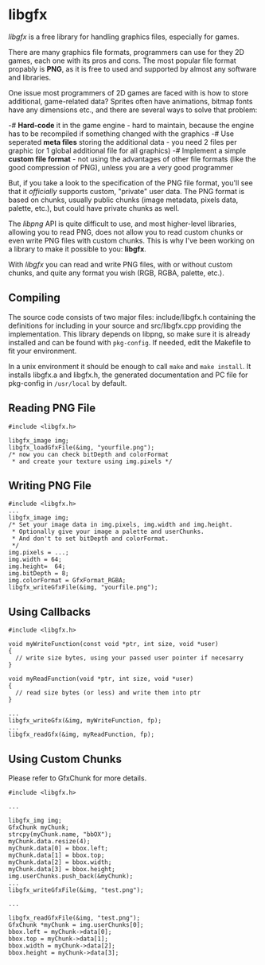 libgfx
======


*libgfx* is a free library for handling graphics files, especially for games.

There are many graphics file formats, programmers can use for they 2D games,
each one with its pros and cons. The most popular file format propably is
**PNG**, as it is free to used and supported by almost any software and libraries.

One issue most programmers of 2D games are faced with is how to store
additional, game-related data? Sprites often have animations, bitmap fonts
have any dimensions etc., and there are several ways to solve that problem:

 -# **Hard-code** it in the game engine - hard to maintain, because the engine
    has to be recompiled if something changed with the graphics
 -# Use seperated **meta files** storing the additional data - you need 2 files
    per graphic (or 1 global additional file for all graphics)
 -# Implement a simple **custom file format** - not using the advantages of other
    file formats (like the good compression of PNG), unless you are a very
    good programmer

But, if you take a look to the specification of the PNG file format, you'll
see that it *officially* supports custom, "private" user data. The PNG format
is based on chunks, usually public chunks (image metadata, pixels data, palette, etc.),
but could have private chunks as well.

The *libpng* API is quite difficult to use, and most higher-level libraries,
allowing you to read PNG, does not allow you to read custom chunks or even
write PNG files with custom chunks. This is why I've been working on a
library to make it possible to you: **libgfx**.

With *libgfx* you can read and write PNG files, with or without custom chunks,
and quite any format you wish (RGB, RGBA, palette, etc.).


Compiling
---------

The source code consists of two major files: include/libgfx.h containing the
definitions for including in your source and src/libgfx.cpp providing the
implementation. This library depends on libpng, so make sure it is already
installed and can be found with `pkg-config`. If needed, edit the Makefile to
fit your environment.

In a unix environment it should be enough to call `make` and `make install`.
It installs libgfx.a and libgfx.h, the generated documentation and PC file for
pkg-config in `/usr/local` by default.


Reading PNG File
----------------

~~~~~~~~
#include <libgfx.h>

libgfx_image img;
libgfx_loadGfxFile(&img, "yourfile.png");
/* now you can check bitDepth and colorFormat
 * and create your texture using img.pixels */
~~~~~~~~


Writing PNG File
----------------

~~~~~~~~
#include <libgfx.h>
...
libgfx_image img;
/* Set your image data in img.pixels, img.width and img.height.
 * Optionally give your image a palette and userChunks.
 * And don't to set bitDepth and colorFormat.
 */
img.pixels = ...;
img.width = 64;
img.height=  64;
img.bitDepth = 8;
img.colorFormat = GfxFormat_RGBA;
libgfx_writeGfxFile(&img, "yourfile.png");
~~~~~~~~


Using Callbacks
---------------

~~~~~~~~
#include <libgfx.h>

void myWriteFunction(const void *ptr, int size, void *user)
{
  // write size bytes, using your passed user pointer if necesarry
}

void myReadFunction(void *ptr, int size, void *user)
{
  // read size bytes (or less) and write them into ptr
}

...
libgfx_writeGfx(&img, myWriteFunction, fp);
...
libgfx_readGfx(&img, myReadFunction, fp);
~~~~~~~~


Using Custom Chunks
-------------------

Please refer to GfxChunk for more details.

~~~~~~~~
#include <libgfx.h>

...

libgfx_img img;
GfxChunk myChunk;
strcpy(myChunk.name, "bbOX");
myChunk.data.resize(4);
myChunk.data[0] = bbox.left;
myChunk.data[1] = bbox.top;
myChunk.data[2] = bbox.width;
myChunk.data[3] = bbox.height;
img.userChunks.push_back(&myChunk);
...
libgfx_writeGfxFile(&img, "test.png");

...

libgfx_readGfxFile(&img, "test.png");
GfxChunk *myChunk = img.userChunks[0];
bbox.left = myChunk->data[0];
bbox.top = myChunk->data[1];
bbox.width = myChunk->data[2];
bbox.height = myChunk->data[3];
~~~~~~~~
